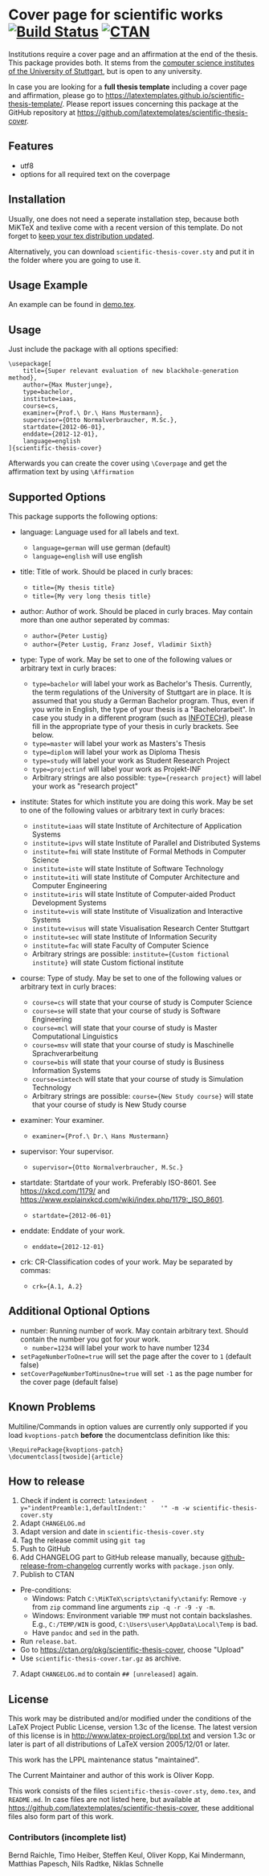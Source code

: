 # Cover page for scientific works [![Build Status](https://circleci.com/gh/latextemplates/scientific-thesis-cover/tree/master.svg?style=shield)](https://circleci.com/gh/latextemplates/scientific-thesis-cover/) [![CTAN](https://img.shields.io/badge/CTAN-scientific--thesis--cover-blue.svg?style=flat-square)](https://ctan.org/pkg/scientific-thesis-cover)

Institutions require a cover page and an affirmation at the end of the thesis.
This package provides both.
It stems from the [computer science institutes of the University of Stuttgart], but is open to any university.

In case you are looking for a **full thesis template** including a cover page and affirmation, please go to <https://latextemplates.github.io/scientific-thesis-template/>.
Please report issues concerning this package at the GitHub repository at <https://github.com/latextemplates/scientific-thesis-cover>.

## Features

- utf8 
- options for all required text on the coverpage

## Installation

Usually, one does not need a seperate installation step, because both MiKTeX and texlive come with a recent version of this template.
Do not forget to [keep your tex distribution updated](https://tex.stackexchange.com/q/55437/9075).

Alternatively, you can download `scientific-thesis-cover.sty` and put it in the folder where you are going to use it.

## Usage Example

An example can be found in [demo.tex](demo.tex).

## Usage

Just include the package with all options specified:

    \usepackage[
        title={Super relevant evaluation of new blackhole-generation method},
        author={Max Musterjunge},
        type=bachelor,
        institute=iaas,
        course=cs,
        examiner={Prof.\ Dr.\ Hans Mustermann},
        supervisor={Otto Normalverbraucher, M.Sc.},
        startdate={2012-06-01},
        enddate={2012-12-01},
        language=english
    ]{scientific-thesis-cover}

Afterwards you can create the cover using `\Coverpage` and get the affirmation text by using `\Affirmation`

## Supported Options

This package supports the following options:

- language: Language used for all labels and text.
    - `language=german` will use german (default)
    - `language=english` will use english

- title: Title of work. Should be placed in curly braces:

    - `title={My thesis title}`
    - `title={My very long thesis title}`

- author: Author of work. Should be placed in curly braces. May contain more than one author seperated by commas:
    - `author={Peter Lustig}`
    - `author={Peter Lustig, Franz Josef, Vladimir Sixth}`

- type: Type of work. May be set to one of the following values or arbitrary text in curly braces:
    - `type=bachelor` will label your work as Bachelor's Thesis.
      Currently, the term regulations of the University of Stuttgart are in place.
      It is assumed that you study a German Bachelor program.
      Thus, even if you write in English, the type of your thesis is a "Bachelorarbeit".
      In case you study in a different program (such as [INFOTECH]), please fill in the appropriate type of your thesis in curly brackets.
      See below.
    - `type=master` will label your work as Masters's Thesis
    - `type=diplom` will label your work as Diploma Thesis
    - `type=study` will label your work as Student Research Project
    - `type=projectinf` will label your work as Projekt-INF
    - Arbitrary strings are also possible: `type={research project}` will label your work as "research project"
    
- institute: States for which institute you are doing this work. May be set to one of the following values or arbitrary text in curly braces:
    - `institute=iaas` will state Institute of Architecture of Application Systems
    - `institute=ipvs` will state Institute of Parallel and Distributed Systems
    - `institute=fmi` will state Institute of Formal Methods in Computer Science
    - `institute=iste` will state Institute of Software Technology
    - `institute=iti` will state Institute of Computer Architecture and Computer Engineering
    - `institute=iris` will state Institute of Computer-aided Product Development Systems
    - `institute=vis` will state Institute of Visualization and Interactive Systems
    - `institute=visus` will state Visualisation Research Center Stuttgart
    - `institute=sec` will state Institute of Information Security
    - `institute=fac` will state Faculty of Computer Science
    - Arbitrary strings are possible: `institute={Custom fictional institute}` will state Custom fictional institute

- course: Type of study. May be set to one of the following values or arbitrary text in curly braces:
    - `course=cs` will state that your course of study is Computer Science
    - `course=se` will state that your course of study is Software Engineering
    - `course=mcl` will state that your course of study is Master Computational Linguistics
    - `course=msv` will state that your course of study is Maschinelle Sprachverarbeitung
    - `course=bis` will state that your course of study is Business Information Systems
    - `course=simtech` will state that your course of study is Simulation Technology
    - Arbitrary strings are possible: `course={New Study course}` will state that your course of study is New Study course

- examiner: Your examiner. 
    - `examiner={Prof.\ Dr.\ Hans Mustermann}`

- supervisor: Your supervisor.
    - `supervisor={Otto Normalverbraucher, M.Sc.}`

- startdate: Startdate of your work.
  Preferably ISO-8601. See <https://xkcd.com/1179/> and <https://www.explainxkcd.com/wiki/index.php/1179:_ISO_8601>.
    - `startdate={2012-06-01}`

- enddate: Enddate of your work.
    - `enddate={2012-12-01}`

- crk: CR-Classification codes of your work. May be separated by commas:
    - `crk={A.1, A.2}`

## Additional Optional Options

- number: Running number of work. May contain arbitrary text. Should contain the number you got for your work.
    - `number=1234` will label your work to have number 1234
- `setPageNumberToOne=true` will set the page after the cover to `1` (default false)
- `setCoverPageNumberToMinusOne=true` will set `-1` as the page number for the cover page (default false)

## Known Problems

Multiline/Commands in option values are currently only supported if you load `kvoptions-patch` **before** the documentclass definition like this:

    \RequirePackage{kvoptions-patch}
    \documentclass[twoside]{article}

## How to release

1. Check if indent is correct: `latexindent -y="indentPreamble:1,defaultIndent:'    '" -m -w scientific-thesis-cover.sty`
1. Adapt `CHANGELOG.md`
2. Adapt version and date in `scientific-thesis-cover.sty`
3. Tag the release commit using `git tag`
4. Push to GitHub
5. Add CHANGELOG part to GitHub release manually, because [github-release-from-changelog](https://github.com/MoOx/github-release-from-changelog) currently works with `package.json`  only.
6. Publish to CTAN
  - Pre-conditions:
    - Windows: Patch `C:\MiKTeX\scripts\ctanify\ctanify`: Remove `-y` from `zip` command line arguments `zip -q -r -9 -y -m`.
    - Windows: Environment variable `TMP` must not contain backslashes. E.g., `C:/TEMP/WIN` is good, `C:\Users\user\AppData\Local\Temp` is bad.
    - Have `pandoc` and `sed` in the path.
  - Run `release.bat`.
  - Go to <https://ctan.org/pkg/scientific-thesis-cover>, choose "Upload"
  - Use `scientific-thesis-cover.tar.gz` as archive.
7. Adapt `CHANGELOG.md` to contain `## [unreleased]` again.

## License

This work may be distributed and/or modified under the conditions of
the LaTeX Project Public License, version 1.3c of the license.
The latest version of this license is in <http://www.latex-project.org/lppl.txt>
and version 1.3c or later is part of all distributions of LaTeX
version 2005/12/01 or later.

This work has the LPPL maintenance status "maintained".

The Current Maintainer and author of this work is Oliver Kopp.

This work consists of the files `scientific-thesis-cover.sty`, `demo.tex`, and `README.md`.
In case files are not listed here, but available at <https://github.com/latextemplates/scientific-thesis-cover>, these additional files also form part of this work.

### Contributors (incomplete list)

Bernd Raichle, Timo Heiber, Steffen Keul, Oliver Kopp, Kai Mindermann, Matthias Papesch, Nils Radtke, Niklas Schnelle

  [computer science institutes of the University of Stuttgart]: http://www.informatik.uni-stuttgart.de/index.en.html
  [INFOTECH]: https://www.uni-stuttgart.de/infotech/
